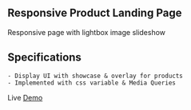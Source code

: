 ## Responsive Product Landing Page

Responsive page with lightbox image slideshow
##  Specifications
    - Display UI with showcase & overlay for products
    - Implemented with css variable & Media Queries
Live [Demo](https://affectionate-meitner-30615b.netlify.com/)
